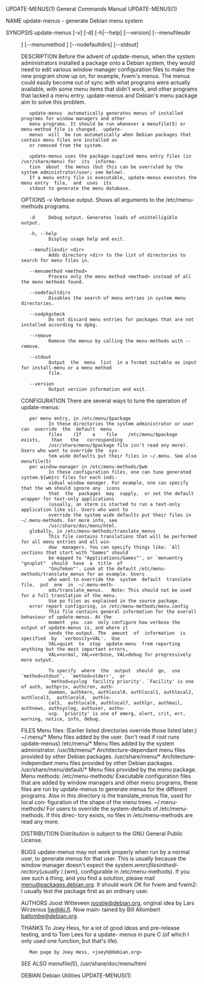 UPDATE-MENUS(1)                         General Commands Manual                        UPDATE-MENUS(1)

NAME
       update-menus - generate Debian menu system

SYNOPSIS
       update-menus  [-v]  [-d] [-h|--help] [--version] [--menufilesdir <dir>] [--menumethod <method>]
       [--nodefaultdirs] [--stdout]

DESCRIPTION
       Before the advent of update-menus, when the system administrators installed a  package  onto  a
       Debian  system,  they would need to edit various window manager configuration files to make the
       new program show up on, for example, fvwm's menus. The menus could easily become  out  of  sync
       with  what  programs  were actually available, with some menu items that didn't work, and other
       programs that lacked a menu entry.  update-menus and Debian's menu package aim  to  solve  this
       problem.

       update-menus  automatically generates menus of installed programs for window managers and other
       menu programs. It should be run whenever a menufile(5) or menu-method file is changed.  update-
       menus  will  be run automatically when Debian packages that contain menu files are installed on
       or removed from the system.

       update-menus uses the package-supplied menu entry files (in /usr/share/menu) for  its  informa‐
       tion  about  the menus (but this can be overruled by the system administrator/user; see below).
       If a menu entry file is executable, update-menus executes the menu entry  file,  and  uses  its
       stdout to generate the menu database.

OPTIONS
       -v     Verbose output. Shows all arguments to the /etc/menu-methods programs.

       -d     Debug output. Generates loads of unintelligible output.

       -h, --help
              Display usage help and exit.

       --menufilesdir <dir>
              Adds directory <dir> to the list of directories to search for menu files in.

       --menumethod <method>
              Process only the menu method <method> instead of all the menu methods found.

       --nodefaultdirs
              Disables the search of menu entries in system menu directories.

       --nodpkgcheck
              Do not discard menu entries for packages that are not installed according to dpkg.

       --remove
              Remove the menus by calling the menu-methods with --remove.

       --stdout
              Output  the  menu  list  in a format suitable as input for install-menu or a menu method
              file.

       --version
              Output version information and exit.

CONFIGURATION
       There are several ways to tune the operation of update-menus:

       per menu entry, in /etc/menu/$package
              In these directories the system administrator or user  can  override  the  default  menu
              files    (If    a    file    /etc/menu/$package    exists,    than   the   corresponding
              /usr/share/menu/$package file isn't read any more). Users who want to override the  sys‐
              tem wide defaults put their files in ~/.menu. See also menufile(5)
       per window-manager in /etc/menu-methods/$wm
              In these configuration files, one can tune generated system.${wm}rc files for each indi‐
              vidual window manager. For example, one can specify that the wm should ignore any  icons
              that  the  packages  may  supply,  or set the default wrapper for text-only applications
              (usually, an xterm is started to run a text-only application like vi). Users who want to
              override the system wide defaults put their files in ~/.menu-methods. For more info, see
              /usr/share/doc/menu/html.
       globally, in /etc/menu-methods/translate_menus
              This file contains translations that will be performed for all menu entries and all win‐
              dow  managers. You can specify things like: `All sections that start with "Games" should
              be mapped to "Applications/Games"', or `menuentry  "gnuplot"  should  have  a  title  of
              "GnuTeken"'. Look at the default /etc/menu-methods/translate_menus for an example. Users
              who want to override the  system  default  translate  file,  put  one  in  ~/.menu-meth‐
              ods/translate_menus.   Note: This should not be used for a full translation of the menu.
              Use po files as explained in the source package.
       error report configuring, in /etc/menu-methods/menu.config
              This file contains general information for the overall behaviour of update-menus. At the
              moment  you  can  only configure how verbose the output of update-menus is, and where it
              sends the output. The  amount  of  information  is  specified  by  `verbosity=VAL'.  Use
              VAL=quiet  to  stop  update-menu  from reporting anything but the most important errors,
              VAL=normal, VAL=verbose, VAL=debug for progressively more output.

              To specify  where  the  output  should  go,  use  `method=stdout',  `method=stderr',  or
              `method=syslog  facility priority'. `Facility' is one of auth, authpriv, authcron, auth‐
              daemon, authkern, authlocal0, authlocal1, authlocal2,  authlocal3,  authlocal4,  authlo‐
              cal5,  authlocal6, authlocal7, authlpr, authmail, authnews, authsyslog, authuser, authu‐
              ucp. `priority' is one of emerg, alert, crit, err, warning, notice, info, debug.

FILES
       Menu files: (Earlier listed directories override those listed later.)
              ~/.menu/*
                     Menu files added by the user. (Isn't read if root runs update-menus)
              /etc/menu/*
                     Menu files added by the system administrator.
              /usr/lib/menu/*
                     Architecture-dependant menu files provided by other Debian packages.
              /usr/share/menu/*
                     Architecture-independant menu files provided by other Debian packages.
              /usr/share/menu/default/*
                     Menu files provided by the menu package.
       Menu methods:
              /etc/menu-methods/
                     Executable configuration files that are added by window managers and  other  menu
                     programs, these files are run by update-menus to generate menus for the different
                     programs. Also in this directory is the translate_menus file, used for local con‐
                     figuration of the shape of the menu trees.
              ~/.menu-methods/
                     For  users  to override the system-defaults of /etc/menu-methods.  If this direc‐
                     tory exists, no files in /etc/menu-methods are read any more.

DISTRIBUTION
       Distribution is subject to the GNU General Public License.

BUGS
       update-menus may not work properly when run by a normal user, to generate menus for that  user.
       This  is  usually because the window manager doesn't expect the system.${wm}rc files in the di‐
       rectory (usually ~/.${wm}, configurable in /etc/menu-methods). If you see such a thing, and you
       find  a solution, please mail <menu@packages.debian.org>. It should work OK for fvwm and fvwm2:
       I usually test the package first as an ordinary user.

AUTHORS
       Joost Witteveen <joostje@debian.org>, original idea by Lars Wirzenius <liw@iki.fi>.  Now  main‐
       tained by Bill Allombert <ballombe@debian.org>.

THANKS
       To  Joey  Hess,  for a lot of good ideas and pre-release testing, and to Tom Lees for a update-
       menus in pure C (of which I only used one function, but that's life).

       Man page by Joey Hess, <joeyh@debian.org>

SEE ALSO
       menufile(5), /usr/share/doc/menu/html

DEBIAN                                     Debian Utilities                            UPDATE-MENUS(1)
